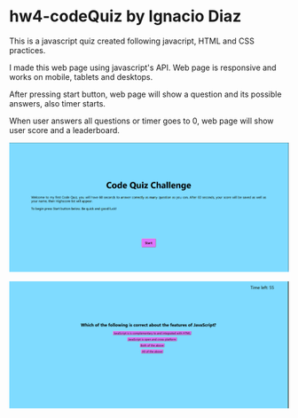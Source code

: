 # hw4-codeQuiz by Ignacio Diaz

This is a javascript quiz created following javacript, HTML and CSS practices.

I made this web page using javascript's API.
Web page is responsive and works on mobile, tablets and desktops.

After pressing start button, web page will show a question and its possible answers,
also timer starts.

When user answers all questions or timer goes to 0, web page will show user score and a leaderboard.

![alt text](https://github.com/imIgnacio/hw4-codeQuiz/blob/main/assets/images/screenshot.PNG)

![alt text](https://github.com/imIgnacio/hw4-codeQuiz/blob/main/assets/images/screenshot2.PNG)

